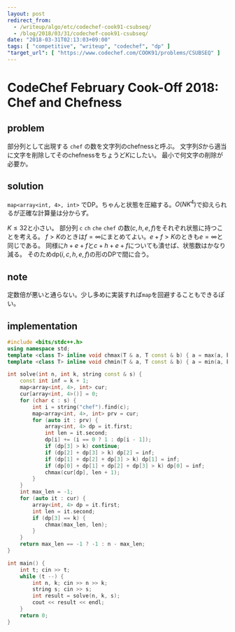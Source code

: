 ```yaml
---
layout: post
redirect_from:
  - /writeup/algo/etc/codechef-cook91-csubseq/
  - /blog/2018/03/31/codechef-cook91-csubseq/
date: "2018-03-31T02:13:03+09:00"
tags: [ "competitive", "writeup", "codechef", "dp" ]
"target_url": [ "https://www.codechef.com/COOK91/problems/CSUBSEQ" ]
---
```


# CodeChef February Cook-Off 2018: Chef and Chefness

## problem

部分列として出現する `chef` の数を文字列のchefnessと呼ぶ。
文字列$S$から適当に文字を削除してそのchefnessをちょうど$K$にしたい。
最小で何文字の削除が必要か。

## solution

`map<array<int, 4>, int>` でDP。ちゃんと状態を圧縮する。$O(NK^4)$で抑えられるが正確な計算量は分からず。

$K \le 32$と小さい。
部分列 `c` `ch` `che` `chef` の数$(c, h, e, f)$をそれぞれ状態に持つことを考える。
$f \gt K$のときは$f = \infty$にまとめてよい。$e + f \gt K$のときも$e = \infty$と同じである。
同様に$h + e + f$と$c + h + e + f$についても潰せば、状態数はかなり減る。
そのため$\mathrm{dp}(i, c, h, e, f)$の形のDPで間に合う。

## note

定数倍が悪いと通らない。少し多めに実装すれば`map`を回避することもできるぽい。

## implementation

``` c++
#include <bits/stdc++.h>
using namespace std;
template <class T> inline void chmax(T & a, T const & b) { a = max(a, b); }
template <class T> inline void chmin(T & a, T const & b) { a = min(a, b); }

int solve(int n, int k, string const & s) {
    const int inf = k + 1;
    map<array<int, 4>, int> cur;
    cur[array<int, 4>()] = 0;
    for (char c : s) {
        int i = string("chef").find(c);
        map<array<int, 4>, int> prv = cur;
        for (auto it : prv) {
            array<int, 4> dp = it.first;
            int len = it.second;
            dp[i] += (i == 0 ? 1 : dp[i - 1]);
            if (dp[3] > k) continue;
            if (dp[2] + dp[3] > k) dp[2] = inf;
            if (dp[1] + dp[2] + dp[3] > k) dp[1] = inf;
            if (dp[0] + dp[1] + dp[2] + dp[3] > k) dp[0] = inf;
            chmax(cur[dp], len + 1);
        }
    }
    int max_len = -1;
    for (auto it : cur) {
        array<int, 4> dp = it.first;
        int len = it.second;
        if (dp[3] == k) {
            chmax(max_len, len);
        }
    }
    return max_len == -1 ? -1 : n - max_len;
}

int main() {
    int t; cin >> t;
    while (t --) {
        int n, k; cin >> n >> k;
        string s; cin >> s;
        int result = solve(n, k, s);
        cout << result << endl;
    }
    return 0;
}
```
